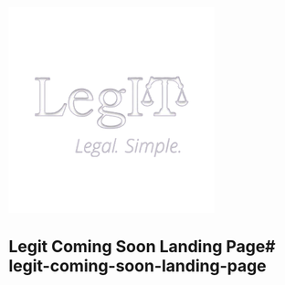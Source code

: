 

![legit logo](/images/logo.png)


# Legit Coming Soon Landing Page# legit-coming-soon-landing-page
